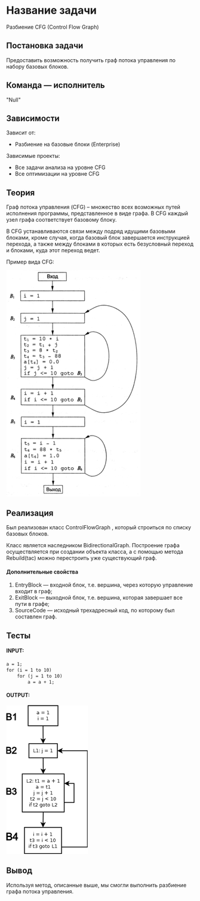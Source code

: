 # Название задачи
Разбиение CFG (Control Flow
Graph)
## Постановка задачи
Предоставить возможность получить граф потока управления по
набору базовых блоков.

## Команда — исполнитель
"Null"

## Зависимости
Зависит от:
- Разбиение на базовые блоки (Enterprise)

Зависимые проекты:
- Все задачи анализа на уровне CFG
- Все оптимизации на уровне CFG

## Теория

Граф потока управления (CFG) – множество всех возможных путей
исполнения программы, представленное в виде графa.
В CFG каждый узел графа соответствует базовому
блоку.

В CFG устанавливаются связи между подряд
идущими базовыми блоками, кроме случая, когда базовый блок
завершается инструкцией перехода, а также между блоками в которых
есть безусловный переход и блоками, куда этот переход ведет.

Пример вида CFG:

![](../images/31-teamNull-1.png)

## Реализация

Был реализован класс ControlFlowGraph , который
строиться по списку базовых блоков.

Класс является наследником BidirectionalGraph. 
Построение графа осуществляется при создании объекта класса, 
а с помощью метода Rebuild(tac) можно перестроить уже существующий граф.

#### Дополнительные свойства

1. EntryBlock — входной блок, т.е. вершина, через которую управление входит в граф;
2. ExitBlock — выходной блок, т.е. вершина, которая завершает все пути в графе;
3. SourceCode — исходный трехадресный код, по которому был составлен граф.

## Тесты

#### INPUT:
```
a = 1;
for (i = 1 to 10)
	for (j = 1 to 10)
		a = a + 1;
```

#### OUTPUT:

![](../images/31-teamNull-2.png)

## Вывод
Используя метод, описанные выше, мы смогли выполнить разбиение графa потока управления. 